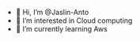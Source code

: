 - 👋 Hi, I’m @Jaslin-Anto
- 👀 I’m interested in Cloud computing 
- 🌱 I’m currently learning Aws

<!---
Jaslin-Anto/Jaslin-Anto is a ✨ special ✨ repository because its `README.md` (this file) appears on your GitHub profile.
You can click the Preview link to take a look at your changes.
--->
